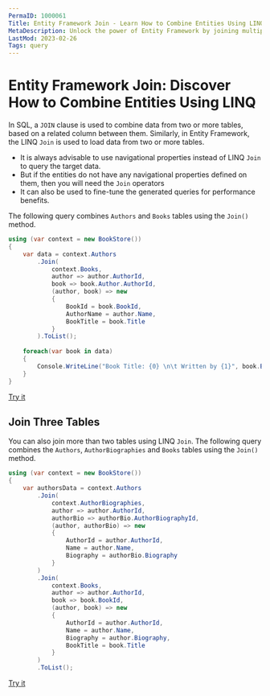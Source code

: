 ```yaml
---
PermaID: 1000061
Title: Entity Framework Join - Learn How to Combine Entities Using LINQ
MetaDescription: Unlock the power of Entity Framework by joining multiple entities in your LINQ query. Learn how to join your entities and load all data you need.
LastMod: 2023-02-26
Tags: query
---
```


# Entity Framework Join: Discover How to Combine Entities Using LINQ

In SQL, a `JOIN` clause is used to combine data from two or more tables, based on a related column between them. Similarly, in Entity Framework, the LINQ `Join` is used to load data from two or more tables. 

 - It is always advisable to use navigational properties instead of LINQ `Join` to query the target data. 
 - But if the entities do not have any navigational properties defined on them, then you will need the `Join` operators 
 - It can also be used to fine-tune the generated queries for performance benefits.

The following query combines `Authors` and `Books` tables using the `Join()` method.

```csharp
using (var context = new BookStore())
{
    var data = context.Authors
        .Join(
            context.Books,
            author => author.AuthorId,
            book => book.Author.AuthorId,
            (author, book) => new
            {
                BookId = book.BookId,
                AuthorName = author.Name,
                BookTitle = book.Title
            }
        ).ToList();
	
    foreach(var book in data)
    {
        Console.WriteLine("Book Title: {0} \n\t Written by {1}", book.BookTitle, book.AuthorName);
    }
}
```

[Try it](https://dotnetfiddle.net/yXTgHu)

## Join Three Tables

You can also join more than two tables using LINQ `Join`. The following query combines the `Authors`, `AuthorBiographies` and `Books` tables using the `Join()` method.

```csharp
using (var context = new BookStore())
{
    var authorsData = context.Authors
        .Join(
            context.AuthorBiographies,
            author => author.AuthorId,
            authorBio => authorBio.AuthorBiographyId,
            (author, authorBio) => new
            {
                AuthorId = author.AuthorId,
                Name = author.Name,
                Biography = authorBio.Biography
            }
        )
        .Join(
            context.Books,
            author => author.AuthorId,
            book => book.BookId,
            (author, book) => new
            {
                AuthorId = author.AuthorId,
                Name = author.Name,
                Biography = author.Biography,
                BookTitle = book.Title
            }
        )
        .ToList();
```

[Try it](https://dotnetfiddle.net/mDcWVr)
